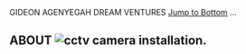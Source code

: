 <!-- <h2>Welcome to</h2>-->
<main>
   GIDEON AGENYEGAH DREAM VENTURES 
  <a href="#ABOUT">Jump to Bottom</a>
   ...
   <h2 id="ABOUT">ABOUT</a>


   <img src="https://www.pinterest.com/pin/862017184924514806/-image.jpg" alt="cctv camera installation.">
